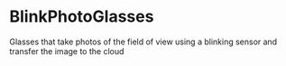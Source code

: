 # BlinkPhotoGlasses
Glasses that take photos of the field of view using a blinking sensor and transfer the image to the cloud
